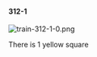 #### 312-1
![train-312-1-0.png](https://github.com/lil-lab/nlvr/raw/master/nlvr/train/images/75/train-312-1-0.png "train-312-1-0.png")

There is 1 yellow square